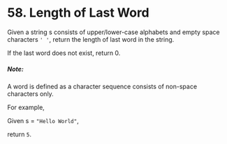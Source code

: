 # 58. Length of Last Word
Given a string s consists of upper/lower-case alphabets and empty space characters `' '`, return the length of last word in the string.

If the last word does not exist, return 0.

##### Note:
A word is defined as a character sequence consists of non-space characters only.

For example, 

Given s = `"Hello World"`,

return `5`.
